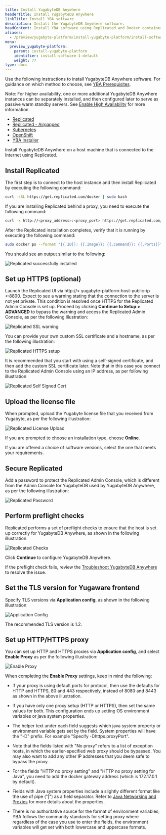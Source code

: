 ```yaml
---
title: Install YugabyteDB Anywhere
headerTitle: Install YugabyteDB Anywhere
linkTitle: Install YBA software
description: Install the YugabyteDB Anywhere software.
headContent: Install YBA software using Replicated and Docker containers
aliases:
  - /preview/yugabyte-platform/install-yugabyte-platform/install-software/
menu:
  preview_yugabyte-platform:
    parent: install-yugabyte-platform
    identifier: install-software-1-default
    weight: 77
type: docs
---
```


Use the following instructions to install YugabyteDB Anywhere software. For guidance on which method to choose, see [YBA Prerequisites](../../prerequisites/default/).

Note: For higher availability, one or more additional YugabyteDB Anywhere instances can be separately installed, and then configured later to serve as passive warm standby servers. See [Enable High Availability](../../../administer-yugabyte-platform/high-availability/) for more information.

<ul class="nav nav-tabs-alt nav-tabs-yb">

  <li>
    <a href="../default/" class="nav-link active">
      <i class="fa-solid fa-cloud"></i>Replicated</a>
  </li>

  <li>
    <a href="../airgapped/" class="nav-link">
      <i class="fa-solid fa-link-slash"></i>Replicated - Airgapped</a>
  </li>

  <li>
    <a href="../kubernetes/" class="nav-link">
      <i class="fa-regular fa-dharmachakra" aria-hidden="true"></i>Kubernetes</a>
  </li>

  <li>
    <a href="../openshift/" class="nav-link">
      <i class="fa-brands fa-redhat"></i>OpenShift</a>
  </li>

  <li>
    <a href="../installer/" class="nav-link">
      <i class="fa-solid fa-building"></i>YBA Installer</a>
  </li>

</ul>

Install YugabyteDB Anywhere on a host machine that is connected to the Internet using Replicated.

## Install Replicated

The first step is to connect to the host instance and then install Replicated by executing the following command:

```sh
curl -sSL https://get.replicated.com/docker | sudo bash
```

If you are installing Replicated behind a proxy, you need to execute the following command:

```sh
curl -x http://<proxy_address>:<proxy_port> https://get.replicated.com/docker | sudo bash
```

After the Replicated installation completes, verify that it is running by executing the following command:

```sh
sudo docker ps --format "{{.ID}}: {{.Image}}: {{.Command}}: {{.Ports}}"

```

You should see an output similar to the following:

![Replicated successfully installed](/images/replicated/replicated-success.png)

## Set up HTTPS (optional)

Launch the Replicated UI via http://< yugabyte-platform-host-public-ip >:8800. Expect to see a warning stating that the connection to the server is not yet private. This condition is resolved once HTTPS for the Replicated Admin Console is set up. Proceed by clicking **Continue to Setup > ADVANCED** to bypass the warning and access the Replicated Admin Console, as per the following illustration:

![Replicated SSL warning](/images/replicated/replicated-warning.png)

You can provide your own custom SSL certificate and a hostname, as per the following illustration:

![Replicated HTTPS setup](/images/replicated/replicated-https.png)

It is recommended that you start with using a self-signed certificate, and then add the custom SSL certificate later. Note that in this case you connect to the Replicated Admin Console using an IP address, as per following illustration:

![Replicated Self Signed Cert](/images/replicated/replicated-selfsigned.png)

## Upload the license file

When prompted, upload the Yugabyte license file that you received from Yugabyte, as per the following illustration:

![Replicated License Upload](/images/replicated/replicated-license-upload.png)

If you are prompted to choose an installation type, choose **Online**.

If you are offered a choice of software versions, select the one that meets your requirements.

## Secure Replicated

Add a password to protect the Replicated Admin Console, which is different from the Admin Console for YugabyteDB used by YugabyteDB Anywhere, as per the following illustration:

![Replicated Password](/images/replicated/replicated-password.png)

## Perform preflight checks

Replicated performs a set of preflight checks to ensure that the host is set up correctly for YugabyteDB Anywhere, as shown in the following illustration:

![Replicated Checks](/images/replicated/replicated-checks.png)

Click **Continue** to configure YugabyteDB Anywhere.

If the preflight check fails, review the [Troubleshoot YugabyteDB Anywhere](../../../troubleshoot/) to resolve the issue.

## Set the TLS version for Yugaware frontend

Specify TLS versions via **Application config**, as shown in the following illustration:

![Application Config](/images/replicated/application-config-tls.png)

The recommended TLS version is 1.2.

## Set up HTTP/HTTPS proxy

You can set up HTTP and HTTPS proxies via **Application config**, and select **Enable Proxy** as per the following illustration:

![Enable Proxy](/images/replicated/enable-proxy.png)

When completing the **Enable Proxy** settings, keep in mind the following:

- If your proxy is using default ports for protocol, then use the defaults for HTTP and HTTPS, 80 and 443 respectively, instead of 8080 and 8443 as shown in the above illustration.

- If you have only one proxy setup (HTTP or HTTPS), then set the same values for both. This configuration ends up setting OS environment variables or java system properties.

- The helper text under each field suggests which java system property or environment variable gets set by the field. System properties will have the "-D" prefix. For example "Specify -Dhttps.proxyPort".

- Note that the fields listed with "No proxy" refers to a list of exception hosts, in which the earlier-specified web proxy should be bypassed. You may also want to add any other IP addresses that you deem safe to bypass the proxy.

- For the fields "HTTP no proxy setting" and "HTTP no proxy setting for Java", you need to add the docker gateway address (which is 172.17.0.1 by default).

- Fields with Java system properties include a slightly different format like the use of pipe ("|") as a field separator. Refer to [Java Networking and Proxies](https://docs.oracle.com/javase/8/docs/technotes/guides/net/proxies.html) for more details about the properties.

- There is no authoritative source for the format of environment variables; YBA follows the community standards for setting proxy where regardless of the case you use to enter the fields, the environment variables will get set with both lowercase and uppercase formats.
